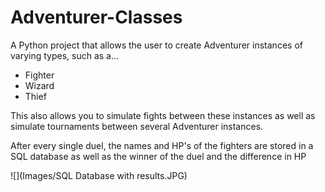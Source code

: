 # Adventurer-Classes
A Python project that allows the user to create Adventurer instances of varying types, such as a...
- Fighter
- Wizard 
- Thief

This also allows you to simulate fights between these instances as well as simulate tournaments between several Adventurer instances.

After every single duel, the names and HP's of the fighters are stored in a SQL database as well as the winner of the duel and the difference in HP

![](Images/SQL Database with results.JPG)
